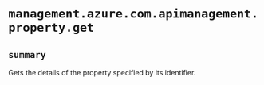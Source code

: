 # `management.azure.com.apimanagement.property.get`

## `summary`
Gets the details of the property specified by its identifier.



